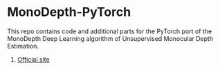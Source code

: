 # MonoDepth-PyTorch

This repo contains code and additional parts for the PyTorch port of the MonoDepth Deep Learning algorithm of Unsupervised Monocular Depth Estimation.



1. [Official site](http://visual.cs.ucl.ac.uk/pubs/monoDepth/)
